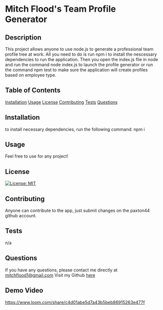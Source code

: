 # Mitch Flood's Team Profile Generator  
## Description 
This project allows anyone to use node.js to generate a professional team profile tree at work. All you need to do is run npm i to install the nescessary dependencies to run the application. Then you open the index.js file in node and run the command node index.js to launch the profile generator or run the command npm test to make sure the application will create profiles based on employee type. 
## Table of Contents
[Installation](#Installation)
[Usage](#Usage)
[License](#License)
[Contributing](#Contributing)
[Tests](#Tests)
[Questions](#Questions)
## Installation 
to install necessary dependencies, run the following command:
npm i 
## Usage 
Feel free to use for any project!
## License 
[![License: MIT](https://img.shields.io/badge/License-MIT-yellow.svg)](https://opensource.org/licenses/MIT)
## Contributing 
Anyone can contribute to the app, just submit changes on the paxton44 github account.
## Tests 
n/a
## Questions
If you have any questions, please contact me directly at mitchflood1@gmail.com 
Visit my Github [here](https://github.com/paxton44)
## Demo Video
https://www.loom.com/share/c4d01abe5d7a43b5beb86915263e477f
